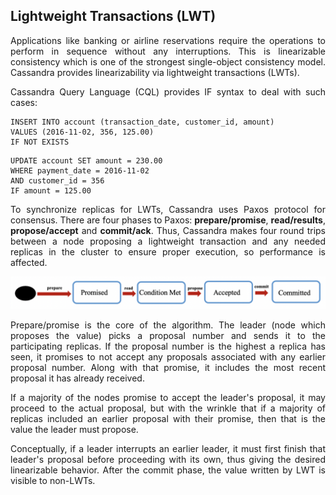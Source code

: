 ## Lightweight Transactions (LWT)

<p align="justify">
Applications like banking or airline reservations require the operations to perform in sequence without any interruptions. This is linearizable consistency which is one of the strongest single-object consistency model. Cassandra provides linearizability via lightweight transactions (LWTs).
</p>
<p align="justify">
Cassandra Query Language (CQL) provides IF syntax to deal with such cases:
</p>

~~~~
INSERT INTO account (transaction_date, customer_id, amount) 
VALUES (2016-11-02, 356, 125.00) 
IF NOT EXISTS
~~~~

~~~~
UPDATE account SET amount = 230.00 
WHERE payment_date = 2016-11-02
AND customer_id = 356 
IF amount = 125.00
~~~~

<p align="justify">
To synchronize replicas for LWTs, Cassandra uses Paxos protocol for consensus. There are four phases to Paxos: <b>prepare/promise</b>, <b>read/results</b>, <b>propose/accept</b> and <b>commit/ack</b>. Thus, Cassandra makes four round trips between a node proposing a lightweight transaction and any needed replicas in the cluster to ensure proper execution, so performance is affected. 
</p>

<p align="center">
<img src="lwt.png"></img>
</p>

<p align="justify">
Prepare/promise is the core of the algorithm. The leader (node which proposes the value) picks a proposal number and sends it to the participating replicas. If the proposal number is the highest a replica has seen, it promises to not accept any proposals associated with any earlier proposal number. Along with that promise, it includes the most recent proposal it has already received.
</p>

<p align="justify">
If a majority of the nodes promise to accept the leader's proposal, it may proceed to the actual proposal, but with the wrinkle that if a majority of replicas included an earlier proposal with their promise, then that is the value the leader must propose.
</p>

<p align="justify">
Conceptually, if a leader interrupts an earlier leader, it must first finish that leader's proposal before proceeding with its own, thus giving the desired linearizable behavior.
After the commit phase, the value written by LWT is visible to non-LWTs.
</p>

